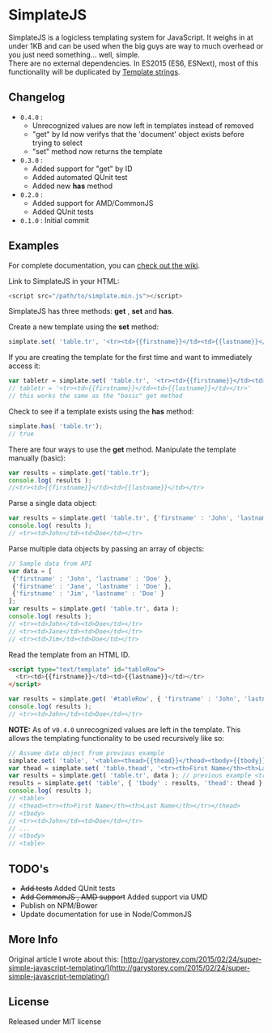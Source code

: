 # SimplateJS
SimplateJS is a logicless templating system for JavaScript.  It weighs in at under 1KB and can be used when the big guys are way to much overhead or you just need something... well, simple.  
There are no external dependencies. In ES2015 (ES6, ESNext), most of this functionality will be duplicated by 
[Template strings](https://developer.mozilla.org/en-US/docs/Web/JavaScript/Reference/template_strings). 

## Changelog
* ``0.4.0`` :
    * Unrecognized values are now left in templates instead of removed
    * "get" by Id now verifys that the 'document' object exists before trying to select
    * "set" method now returns the template 
* ``0.3.0`` :
    * Added support for "get" by ID
    * Added automated QUnit test
    * Added new **has** method
* ``0.2.0`` : 
    * Added support for AMD/CommonJS
    * Added QUnit tests
* ``0.1.0`` :  Initial commit

## Examples

For complete documentation, you can [check out the wiki](https://github.com/garystorey/SimplateJS/wiki).

Link to SimplateJS in your HTML:

```javascript
<script src="/path/to/simplate.min.js"></script>
```

SimplateJS has three methods: **get** , **set** and **has**.

Create a new template using the **set** method:

```javascript
simplate.set( 'table.tr', '<tr><td>{{firstname}}</td><td>{{lastname}}</td></tr>' );
```
If you are creating the template for the first time and want to immediately access it:
```javascript
var tabletr = simplate.set( 'table.tr', '<tr><td>{{firstname}}</td><td>{{lastname}}</td></tr>' );
// tabletr = '<tr><td>{{firstname}}</td><td>{{lastname}}</td></tr>'
// this works the same as the "basic" get method
```


Check to see if a template exists using the **has** method:

```javascript
simplate.has( 'table.tr');
// true
```

There are four ways to use the **get** method.
Manipulate the template manually (basic):

```javascript
var results = simplate.get('table.tr');
console.log( results );
//<tr><td>{{firstname}}</td><td>{{lastname}}</td></tr>
```
Parse a single data object:

```javascript
var results = simplate.get( 'table.tr', {'firstname' : 'John', 'lastname' : 'Doe' } );
console.log( results );
// <tr><td>John</td><td>Doe</td></tr>
```
Parse multiple data objects by passing an array of objects:

```javascript
// Sample data from API
var data = [
 {'firstname' : 'John', 'lastname' : 'Doe' },
 {'firstname' : 'Jane', 'lastname' : 'Doe' },
 {'firstname' : 'Jim', 'lastname' : 'Doe' }
];
var results = simplate.get( 'table.tr', data );
console.log( results );
// <tr><td>John</td><td>Doe</td></tr>
// <tr><td>Jane</td><td>Doe</td></tr>
// <tr><td>Jim</td><td>Doe</td></tr>
```

Read the template from an HTML ID.
```html
<script type="text/template" id="tableRow">
  <tr><td>{{firstname}}</td><td>{{lastname}}</td></tr>
</script>
```
```javascript
var results = simplate.get( '#tableRow', { 'firstname' : 'John', 'lastname' : 'Doe' } );
console.log( results );
// <tr><td>John</td><td>Doe</td></tr>
```
**NOTE:** As of v`0.4.0` unrecognized values are left in the template. This allows the templating functionality to be used recursively like so:

```javascript
// Assume data object from previous example
simplate.set( 'table', '<table><thead>{{thead}}</thead><tbody>{{tbody}}</tbody></table>' );
var thead = simplate.set( 'table.thead', '<tr><th>First Name</th><th>Last Name</th></tr>' );
var results = simplate.get( 'table.tr', data ); // previous example <tr><td>John</td><td>Doe</td></tr> etc
results = simplate.get( 'table', { 'tbody' : results, 'thead': thead } );
console.log( results );
// <table>
// <thead><tr><th>First Name</th><th>Last Name</th></tr></thead>
// <tbody>
// <tr><td>John</td><td>Doe</td></tr>
// ...
// <tbody>
// <table>
```

## TODO's
 * ~~Add tests~~ Added QUnit tests
 * ~~Add CommonJS , AMD support~~  Added support via UMD
 * Publish on NPM/Bower
 * Update documentation for use in Node/CommonJS

## More Info
Original article I wrote about this:
[http://garystorey.com/2015/02/24/super-simple-javascript-templating/](http://garystorey.com/2015/02/24/super-simple-javascript-templating/)

## License
Released under MIT license
